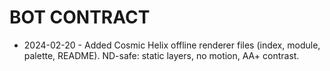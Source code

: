 # BOT CONTRACT

- 2024-02-20 - Added Cosmic Helix offline renderer files (index, module, palette, README). ND-safe: static layers, no motion, AA+ contrast.
